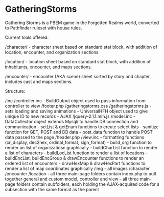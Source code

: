 # GatheringStorms
Gathering Storms is a PBEM game in the Forgotten Realms world, converted to Pathfinder ruleset with house rules.

Current tools offered:

/character/ - character sheet based on standard stat block, with addition of location, encounter, and organization sections

/location/ - location sheet based on standard stat block, with addition of inhabitants, encounter, and maps sections.

/encounter/ - encounter (AKA scene) sheet sorted by story and chapter, includes cast and maps sections.

Structure:

/inc
    /controller.inc - BuildOutput object used to pass information from controller to view
    /footer.php
    /gatheringstorms.css
    /gatheringstorms.js - sets loading and saving animations
                        - UniversalHFH object used to give unique ID to new records
                        - AJAX
    /jquery-2.1.1.min.js
    /model.inc - DataCollector object extends Mysqli to handle DB connection and communication
               - setList & getEnum functions to create select lists
               - sanitize function for GET, POST and DB data
               - post_data function to handle POST data passed to the page
    /header.php
    /view.inc - formatting functions (cr_display, dec2hex, ordinal_format, sign_format)
              - build_org function to render an list of organizatiosn graphically
              - buildCharList function to render a list of characters
              - buildLocList function to render a list of locations
              - buildEncList, buildEncGroup & drawEncounter functions to render an ordered list of encounters
              - drawHexMap & drawHexPart functions to render a list of map coordinates graphically
/img - all images
/character
/encounter
/location - all three main-page folders contain index.php to pull together general and custom model, controller and view
          - all three main-page folders contain subfolders, each holding the AJAX-acquired code for a subsection with the same format as the parent


